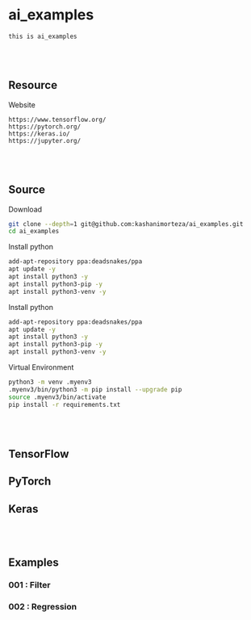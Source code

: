 # ai_examples
    this is ai_examples

<!--------------------------------------------------------------------------------- Resource -->
<br><br>

## Resource  
<!-------------------------- Website -->
Website
```
https://www.tensorflow.org/
https://pytorch.org/
https://keras.io/
https://jupyter.org/
```

<!--------------------------------------------------------------------------------- Source -->
<br><br>

## Source
<!-------------------------- Download -->
Download
```bash
git clone --depth=1 git@github.com:kashanimorteza/ai_examples.git
cd ai_examples
```
<!-------------------------- Install python -->
Install python
```bash
add-apt-repository ppa:deadsnakes/ppa
apt update -y
apt install python3 -y
apt install python3-pip -y
apt install python3-venv -y
```
<!-------------------------- Install python -->
Install python
```bash
add-apt-repository ppa:deadsnakes/ppa
apt update -y
apt install python3 -y
apt install python3-pip -y
apt install python3-venv -y
```
<!-------------------------- Virtual Environment -->
Virtual Environment
```bash
python3 -m venv .myenv3
.myenv3/bin/python3 -m pip install --upgrade pip  
source .myenv3/bin/activate
pip install -r requirements.txt  
```
<!--------------------------------------------------------------------------------- Examples -->
<br><br>

<!-------------------------- TensorFlow -->
## TensorFlow

<!-------------------------- PyTorch -->
## PyTorch

<!-------------------------- Keras -->
## Keras



<!--------------------------------------------------------------------------------- Examples -->
<br><br>

## Examples

### 001 : Filter
### 002 : Regression